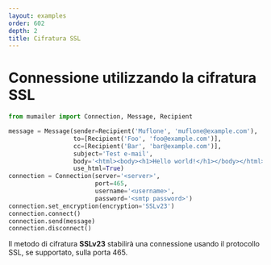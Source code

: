 ```yaml
---
layout: examples
order: 602
depth: 2
title: Cifratura SSL
---
```

# Connessione utilizzando la cifratura SSL

```python
from mumailer import Connection, Message, Recipient

message = Message(sender=Recipient('Muflone', 'muflone@example.com'),
                  to=[Recipient('Foo', 'foo@example.com')],
                  cc=[Recipient('Bar', 'bar@example.com')],
                  subject='Test e-mail',
                  body='<html><body><h1>Hello world!</h1></body></html>',
                  use_html=True)
connection = Connection(server='<server>',
                        port=465,
                        username='<username>',
                        password='<smtp password>')
connection.set_encryption(encryption='SSLv23')
connection.connect()
connection.send(message)
connection.disconnect()
```

Il metodo di cifratura **SSLv23** stabilirà una connessione usando il protocollo
SSL, se supportato, sulla porta 465.
